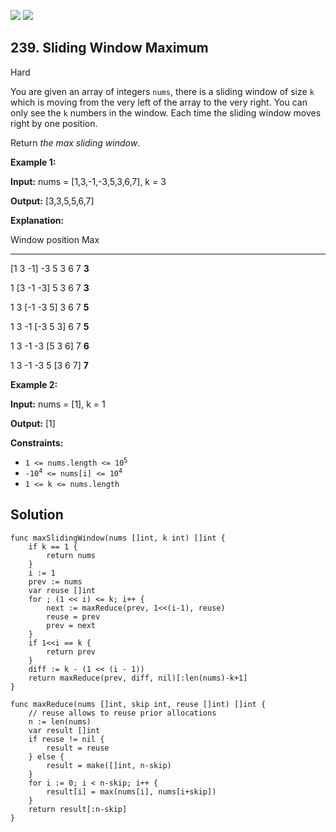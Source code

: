 [![](https://img.shields.io/github/stars/javadev/LeetCode-in-All?label=Stars&style=flat-square)](https://github.com/javadev/LeetCode-in-All)
[![](https://img.shields.io/github/forks/javadev/LeetCode-in-All?label=Fork%20me%20on%20GitHub%20&style=flat-square)](https://github.com/javadev/LeetCode-in-All/fork)

## 239\. Sliding Window Maximum

Hard

You are given an array of integers `nums`, there is a sliding window of size `k` which is moving from the very left of the array to the very right. You can only see the `k` numbers in the window. Each time the sliding window moves right by one position.

Return _the max sliding window_.

**Example 1:**

**Input:** nums = [1,3,-1,-3,5,3,6,7], k = 3

**Output:** [3,3,5,5,6,7]

**Explanation:** 

Window position Max 

--------------- ----- 

[1 3 -1] -3 5 3 6 7 **3** 

1 [3 -1 -3] 5 3 6 7 **3** 

1 3 [-1 -3 5] 3 6 7 **5** 

1 3 -1 [-3 5 3] 6 7 **5** 

1 3 -1 -3 [5 3 6] 7 **6** 

1 3 -1 -3 5 [3 6 7] **7**

**Example 2:**

**Input:** nums = [1], k = 1

**Output:** [1]

**Constraints:**

*   <code>1 <= nums.length <= 10<sup>5</sup></code>
*   <code>-10<sup>4</sup> <= nums[i] <= 10<sup>4</sup></code>
*   `1 <= k <= nums.length`

## Solution

```golang
func maxSlidingWindow(nums []int, k int) []int {
	if k == 1 {
		return nums
	}
	i := 1
	prev := nums
	var reuse []int
	for ; (1 << i) <= k; i++ {
		next := maxReduce(prev, 1<<(i-1), reuse)
		reuse = prev
		prev = next
	}
	if 1<<i == k {
		return prev
	}
	diff := k - (1 << (i - 1))
	return maxReduce(prev, diff, nil)[:len(nums)-k+1]
}

func maxReduce(nums []int, skip int, reuse []int) []int {
	// reuse allows to reuse prior allocations
	n := len(nums)
	var result []int
	if reuse != nil {
		result = reuse
	} else {
		result = make([]int, n-skip)
	}
	for i := 0; i < n-skip; i++ {
		result[i] = max(nums[i], nums[i+skip])
	}
	return result[:n-skip]
}
```